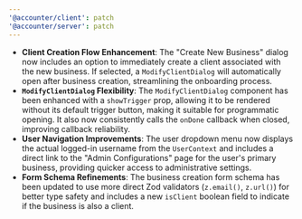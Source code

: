 ```yaml
---
'@accounter/client': patch
'@accounter/server': patch
---
```


- **Client Creation Flow Enhancement**: The "Create New Business" dialog now includes an option to
  immediately create a client associated with the new business. If selected, a `ModifyClientDialog`
  will automatically open after business creation, streamlining the onboarding process.
- **`ModifyClientDialog` Flexibility**: The `ModifyClientDialog` component has been enhanced with a
  `showTrigger` prop, allowing it to be rendered without its default trigger button, making it
  suitable for programmatic opening. It also now consistently calls the `onDone` callback when
  closed, improving callback reliability.
- **User Navigation Improvements**: The user dropdown menu now displays the actual logged-in
  username from the `UserContext` and includes a direct link to the "Admin Configurations" page for
  the user's primary business, providing quicker access to administrative settings.
- **Form Schema Refinements**: The business creation form schema has been updated to use more direct
  Zod validators (`z.email()`, `z.url()`) for better type safety and includes a new `isClient`
  boolean field to indicate if the business is also a client.
